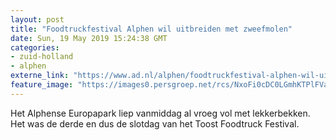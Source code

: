 ```yaml
---
layout: post
title: "Foodtruckfestival Alphen wil uitbreiden met zweefmolen"
date: Sun, 19 May 2019 15:24:38 GMT
categories: 
- zuid-holland 
- alphen 
externe_link: "https://www.ad.nl/alphen/foodtruckfestival-alphen-wil-uitbreiden-met-zweefmolen~a51adbe6/"
feature_image: "https://images0.persgroep.net/rcs/NxoFi0cDC0LGmhKTPlFVaJASXF8/diocontent/148762396/_fitwidth/400/?appId=21791a8992982cd8da851550a453bd7f&quality=0.7"
---
```


Het Alphense Europapark liep vanmiddag al vroeg vol met lekkerbekken. Het was de derde en dus de slotdag van het Toost Foodtruck Festival.

